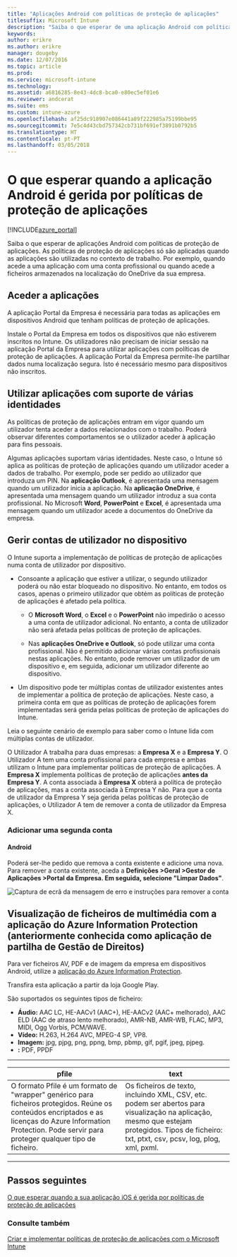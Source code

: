 ```yaml
---
title: "Aplicações Android com políticas de proteção de aplicações"
titlesuffix: Microsoft Intune
description: "Saiba o que esperar de uma aplicação Android com políticas de proteção."
keywords: 
author: erikre
ms.author: erikre
manager: dougeby
ms.date: 12/07/2016
ms.topic: article
ms.prod: 
ms.service: microsoft-intune
ms.technology: 
ms.assetid: a6816285-8e43-4dc8-bca0-e80ec5ef01e6
ms.reviewer: andcerat
ms.suite: ems
ms.custom: intune-azure
ms.openlocfilehash: af25dc918907e086441a89f222985a75199bbe95
ms.sourcegitcommit: 7e5c4d43cbd757342cb731bf691ef3891b0792b5
ms.translationtype: HT
ms.contentlocale: pt-PT
ms.lasthandoff: 03/05/2018
---
```

# <a name="what-to-expect-when-your-android-app-is-managed-by-app-protection-policies"></a>O que esperar quando a aplicação Android é gerida por políticas de proteção de aplicações 

[!INCLUDE[azure_portal](./includes/azure_portal.md)]

Saiba o que esperar de aplicações Android com políticas de proteção de aplicações. As políticas de proteção de aplicações só são aplicadas quando as aplicações são utilizadas no contexto de trabalho. Por exemplo, quando acede a uma aplicação com uma conta profissional ou quando acede a ficheiros armazenados na localização do OneDrive da sua empresa.
##  <a name="accessing-apps"></a>Aceder a aplicações

A aplicação Portal da Empresa é necessária para todas as aplicações em dispositivos Android que tenham políticas de proteção de aplicações.

Instale o Portal da Empresa em todos os dispositivos que não estiverem inscritos no Intune. Os utilizadores não precisam de iniciar sessão na aplicação Portal da Empresa para utilizar aplicações com políticas de proteção de aplicações.
A aplicação Portal da Empresa permite-lhe partilhar dados numa localização segura. Isto é necessário mesmo para dispositivos não inscritos.


##  <a name="using-apps-with-multi-identity-support"></a>Utilizar aplicações com suporte de várias identidades

As políticas de proteção de aplicações entram em vigor quando um utilizador tenta aceder a dados relacionados com o trabalho.  Poderá observar diferentes comportamentos se o utilizador aceder à aplicação para fins pessoais.

Algumas aplicações suportam várias identidades. Neste caso, o Intune só aplica as políticas de proteção de aplicações quando um utilizador aceder a dados de trabalho.  Por exemplo, pode ser pedido ao utilizador que introduza um PIN.  Na **aplicação Outlook**, é apresentada uma mensagem quando um utilizador inicia a aplicação. Na **aplicação OneDrive**, é apresentada uma mensagem quando um utilizador introduz a sua conta profissional.  No Microsoft **Word**, **PowerPoint** e **Excel**, é apresentada uma mensagem quando um utilizador acede a documentos do OneDrive da empresa.
##  <a name="managing-user-accounts-on-the-device"></a>Gerir contas de utilizador no dispositivo

O Intune suporta a implementação de políticas de proteção de aplicações numa conta de utilizador por dispositivo.

* Consoante a aplicação que estiver a utilizar, o segundo utilizador poderá ou não estar bloqueado no dispositivo. No entanto, em todos os casos, apenas o primeiro utilizador que obtém as políticas de proteção de aplicações é afetado pela política.

  * O **Microsoft Word**, o **Excel** e o **PowerPoint** não impedirão o acesso a uma conta de utilizador adicional. No entanto, a conta de utilizador não será afetada pelas políticas de proteção de aplicações.

  * Nas **aplicações OneDrive e Outlook**, só pode utilizar uma conta profissional.  Não é permitido adicionar várias contas profissionais nestas aplicações.  No entanto, pode remover um utilizador de um dispositivo e, em seguida, adicionar um utilizador diferente ao dispositivo.


* Um dispositivo pode ter múltiplas contas de utilizador existentes antes de implementar a política de proteção de aplicações. Neste caso, a primeira conta em que as políticas de proteção de aplicações forem implementadas será gerida pelas políticas de proteção de aplicações do Intune.


Leia o seguinte cenário de exemplo para saber como o Intune lida com múltiplas contas de utilizador.

O Utilizador A trabalha para duas empresas: a **Empresa X** e a **Empresa Y**. O Utilizador A tem uma conta profissional para cada empresa e ambas utilizam o Intune para implementar políticas de proteção de aplicações. A **Empresa X** implementa políticas de proteção de aplicações **antes da** **Empresa Y**. A conta associada à **Empresa X** obterá a política de proteção de aplicações, mas a conta associada à Empresa Y não. Para que a conta de utilizador da Empresa Y seja gerida pelas políticas de proteção de aplicações, o Utilizador A tem de remover a conta de utilizador da Empresa X.
### <a name="adding-a-second-account"></a>Adicionar uma segunda conta
####  <a name="android"></a>Android
Poderá ser-lhe pedido que remova a conta existente e adicione uma nova.  Para remover a conta existente, aceda a **Definições &gt;Geral &gt;Gestor de Aplicações &gt;Portal da Empresa. Em seguida, selecione "Limpar Dados"**.

![Captura de ecrã da mensagem de erro e instruções para remover a conta](./media/android-switch-user.png)

##  <a name="viewing-media-files-with-the-azure-information-protection-app-previously-known-as-rights-management-sharing-app"></a>Visualização de ficheiros de multimédia com a aplicação do Azure Information Protection (anteriormente conhecida como aplicação de partilha de Gestão de Direitos)
Para ver ficheiros AV, PDF e de imagem da empresa em dispositivos Android, utilize a [aplicação do Azure Information Protection](https://play.google.com/store/apps/details?id=com.microsoft.ipviewer).

Transfira esta aplicação a partir da loja Google Play.  

São suportados os seguintes tipos de ficheiro:

* **Áudio:** AAC LC, HE-AACv1 (AAC+), HE-AACv2 (AAC+ melhorado), AAC ELD (AAC de atraso lento melhorado), AMR-NB, AMR-WB, FLAC, MP3, MIDI, Ogg Vorbis, PCM/WAVE.
* **Vídeo:** H.263, H.264 AVC, MPEG-4 SP, VP8.
* **Imagem:** jpg, pjpg, png, ppng, bmp, pbmp, gif, pgif, jpeg, pjpeg.
* **:** PDF, PPDF

------------
|**pfile**|**text**|
|----|----|
|O formato Pfile é um formato de "wrapper" genérico para ficheiros protegidos. Reúne os conteúdos encriptados e as licenças do Azure Information Protection. Pode servir para proteger qualquer tipo de ficheiro.|Os ficheiros de texto, incluindo XML, CSV, etc. podem ser abertos para visualização na aplicação, mesmo que estejam protegidos. Tipos de ficheiro: txt, ptxt, csv, pcsv, log, plog, xml, pxml.|
---------------
## <a name="next-steps"></a>Passos seguintes
[O que esperar quando a sua aplicação iOS é gerida por políticas de proteção de aplicações](app-protection-enabled-apps-ios.md)

### <a name="see-also"></a>Consulte também
[Criar e implementar políticas de proteção de aplicações com o Microsoft Intune](app-protection-policies.md)
